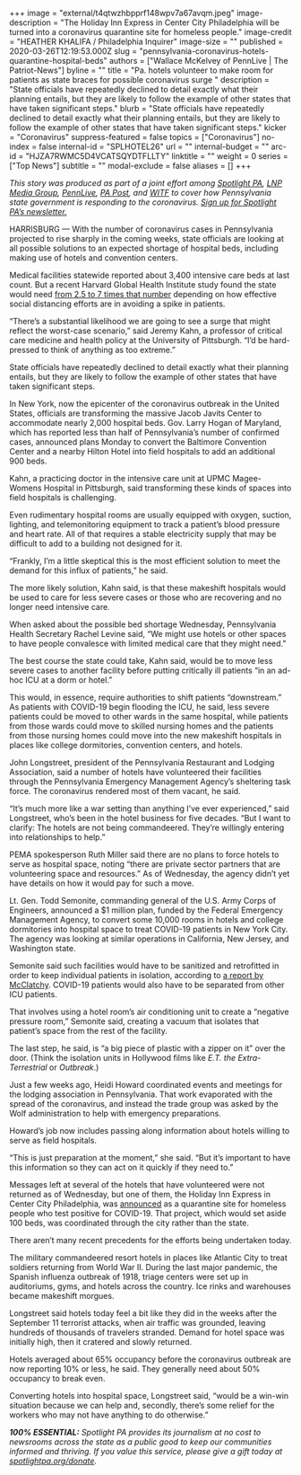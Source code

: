 +++
image = "external/t4qtwzhbpprf148wpv7a67avqm.jpeg"
image-description = "The Holiday Inn Express in Center City Philadelphia will be turned into a coronavirus quarantine site for homeless people."
image-credit = "HEATHER KHALIFA / Philadelphia Inquirer"
image-size = ""
published = 2020-03-26T12:19:53.000Z
slug = "pennsylvania-coronavirus-hotels-quarantine-hospital-beds"
authors = ["Wallace McKelvey of PennLive | The Patriot-News"]
byline = ""
title = "Pa. hotels volunteer to make room for patients as state braces for possible coronavirus surge "
description = "State officials have repeatedly declined to detail exactly what their planning entails, but they are likely to follow the example of other states that have taken significant steps."
blurb = "State officials have repeatedly declined to detail exactly what their planning entails, but they are likely to follow the example of other states that have taken significant steps."
kicker = "Coronavirus"
suppress-featured = false
topics = ["Coronavirus"]
no-index = false
internal-id = "SPLHOTEL26"
url = ""
internal-budget = ""
arc-id = "HJZA7RWMC5D4VCATSQYDTFLLTY"
linktitle = ""
weight = 0
series = ["Top News"]
subtitle = ""
modal-exclude = false
aliases = []
+++

<i>This story was produced as part of a joint effort among </i><a href="https://www.spotlightpa.org/"><i>Spotlight PA</i></a><i>, </i><a href="https://lancasteronline.com/"><i>LNP Media Group</i></a><i>, </i><a href="https://www.pennlive.com/"><i>PennLive</i></a><i>, </i><a href="https://papost.org/"><i>PA Post</i></a><i>, and </i><a href="https://www.witf.org/"><i>WITF</i></a><i> to cover how Pennsylvania state government is responding to the coronavirus. </i><a href="https://www.spotlightpa.org/newsletters"><i>Sign up for Spotlight PA’s newsletter.</i></a>

HARRISBURG — With the number of coronavirus cases in Pennsylvania projected to rise sharply in the coming weeks, state officials are looking at all possible solutions to an expected shortage of hospital beds, including making use of hotels and convention centers.

Medical facilities statewide reported about 3,400 intensive care beds at last count. But a recent Harvard Global Health Institute study found the state would need <a href="https://www.spotlightpa.org/news/2020/03/pennsylvania-icu-beds-coronavirus-hospital-capacity/">from 2.5 to 7 times that number</a> depending on how effective social distancing efforts are in avoiding a spike in patients.

“There’s a substantial likelihood we are going to see a surge that might reflect the worst-case scenario,” said Jeremy Kahn, a professor of critical care medicine and health policy at the University of Pittsburgh. “I’d be hard-pressed to think of anything as too extreme.”

State officials have repeatedly declined to detail exactly what their planning entails, but they are likely to follow the example of other states that have taken significant steps.

In New York, now the epicenter of the coronavirus outbreak in the United States, officials are transforming the massive Jacob Javits Center to accommodate nearly 2,000 hospital beds. Gov. Larry Hogan of Maryland, which has reported less than half of Pennsylvania’s number of confirmed cases, announced plans Monday to convert the Baltimore Convention Center and a nearby Hilton Hotel into field hospitals to add an additional 900 beds.

Kahn, a practicing doctor in the intensive care unit at UPMC Magee-Womens Hospital in Pittsburgh, said transforming these kinds of spaces into field hospitals is challenging.

<script src="https://www.spotlightpa.org/embed.js" async></script><div data-spl-embed-version="1" data-spl-src="https://www.spotlightpa.org/embeds/donate/"></div>

Even rudimentary hospital rooms are usually equipped with oxygen, suction, lighting, and telemonitoring equipment to track a patient’s blood pressure and heart rate. All of that requires a stable electricity supply that may be difficult to add to a building not designed for it.

“Frankly, I’m a little skeptical this is the most efficient solution to meet the demand for this influx of patients,” he said.

The more likely solution, Kahn said, is that these makeshift hospitals would be used to care for less severe cases or those who are recovering and no longer need intensive care. 

When asked about the possible bed shortage Wednesday, Pennsylvania Health Secretary Rachel Levine said, “We might use hotels or other spaces to have people convalesce with limited medical care that they might need."

The best course the state could take, Kahn said, would be to move less severe cases to another facility before putting critically ill patients “in an ad-hoc ICU at a dorm or hotel.”

This would, in essence, require authorities to shift patients “downstream.” As patients with COVID-19 begin flooding the ICU, he said, less severe patients could be moved to other wards in the same hospital, while patients from those wards could move to skilled nursing homes and the patients from those nursing homes could move into the new makeshift hospitals in places like college dormitories, convention centers, and hotels.

John Longstreet, president of the Pennsylvania Restaurant and Lodging Association, said a number of hotels have volunteered their facilities through the Pennsylvania Emergency Management Agency’s sheltering task force. The coronavirus rendered most of them vacant, he said.

“It’s much more like a war setting than anything I’ve ever experienced,” said Longstreet, who’s been in the hotel business for five decades. “But I want to clarify: The hotels are not being commandeered. They’re willingly entering into relationships to help.”

PEMA spokesperson Ruth Miller said there are no plans to force hotels to serve as hospital space, noting “there are private sector partners that are volunteering space and resources.” As of Wednesday, the agency didn’t yet have details on how it would pay for such a move. 

Lt. Gen. Todd Semonite, commanding general of the U.S. Army Corps of Engineers, announced a $1 million plan, funded by the Federal Emergency Management Agency, to convert some 10,000 rooms in hotels and college dormitories into hospital space to treat COVID-19 patients in New York City. The agency was looking at similar operations in California, New Jersey, and Washington state.

Semonite said such facilities would have to be sanitized and retrofitted in order to keep individual patients in isolation, according to <a href="https://www.mcclatchydc.com/news/coronavirus/article241383116.html">a report by McClatchy</a>. COVID-19 patients would also have to be separated from other ICU patients.

<script src="https://www.spotlightpa.org/embed.js" async></script><div data-spl-embed-version="1" data-spl-src="https://www.spotlightpa.org/embeds/newsletter/"></div>

That involves using a hotel room’s air conditioning unit to create a “negative pressure room,” Semonite said, creating a vacuum that isolates that patient’s space from the rest of the facility.

The last step, he said, is “a big piece of plastic with a zipper on it” over the door. (Think the isolation units in Hollywood films like <i>E.T. the Extra-Terrestrial</i> or <i>Outbreak</i>.)

Just a few weeks ago, Heidi Howard coordinated events and meetings for the lodging association in Pennsylvania. That work evaporated with the spread of the coronavirus, and instead the trade group was asked by the Wolf administration to help with emergency preparations.

Howard’s job now includes passing along information about hotels willing to serve as field hospitals.

“This is just preparation at the moment,” she said. “But it’s important to have this information so they can act on it quickly if they need to.”

Messages left at several of the hotels that have volunteered were not returned as of Wednesday, but one of them, the Holiday Inn Express in Center City Philadelphia, was <a href="https://www.inquirer.com/health/coronavirus/philadelphia-coronavirus-quarantine-site-homeless-holiday-inn-20200323.html">announced</a> as a quarantine site for homeless people who test positive for COVID-19. That project, which would set aside 100 beds, was coordinated through the city rather than the state.

There aren’t many recent precedents for the efforts being undertaken today.

The military commandeered resort hotels in places like Atlantic City to treat soldiers returning from World War II. During the last major pandemic, the Spanish influenza outbreak of 1918, triage centers were set up in auditoriums, gyms, and hotels across the country. Ice rinks and warehouses became makeshift morgues.

Longstreet said hotels today feel a bit like they did in the weeks after the September 11 terrorist attacks, when air traffic was grounded, leaving hundreds of thousands of travelers stranded. Demand for hotel space was initially high, then it cratered and slowly returned.

Hotels averaged about 65% occupancy before the coronavirus outbreak are now reporting 10% or less, he said. They generally need about 50% occupancy to break even.

Converting hotels into hospital space, Longstreet said, “would be a win-win situation because we can help and, secondly, there’s some relief for the workers who may not have anything to do otherwise.”

<i><b>100% ESSENTIAL:</b></i><i> Spotlight PA provides its journalism at no cost to newsrooms across the state as a public good to keep our communities informed and thriving. If you value this service, please give a gift today at </i><a href="https://www.spotlightpa.org/donate"><i>spotlightpa.org/donate</i></a><i>.</i>

<script src="https://www.spotlightpa.org/embed.js" async></script><div data-spl-embed-version="1" data-spl-src="https://www.spotlightpa.org/embeds/tips/?tip_text=Do%20you%20have%20a%20tip%20about%20%3Cb%3Ehow%20Pa.'s%20government%20is%20responding%20to%20the%20coronavirus%3C%2Fb%3E%3F%20Tell%20us."></div>
